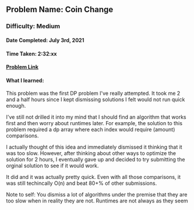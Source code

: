 ## Problem Name: Coin Change
### Difficulty: Medium
#### Date Completed: July 3rd, 2021
#### Time Taken: 2:32:xx
#### [Problem Link](https://leetcode.com/problems/coin-change/)

#### What I learned:
This problem was the first DP problem I've really attempted. It took me 2 and a half hours since I kept dismissing solutions I felt would not run quick enough. 

I've still not drilled it into my mind that I should find an algorithm that works first and then worry about runtimes later. For example, the solution to this problem required
a dp array where each index would require (amount) comparisons.

I actually thought of this idea and immediately dismissed it thinking that it was too slow. However, after thinking about other ways to optimize the solution for 2 hours, I
eventually gave up and decided to try submitting the orginal solution to see if it would work.

It did and it was actually pretty quick. Even with all those comparisons, it was still techincally O(n) and beat 80+% of other submissions.

Note to self: You dismiss a lot of algorithms under the premise that they are too slow when in reality they are not. Runtimes are not always as they seem 
